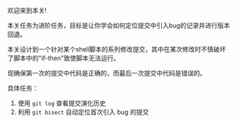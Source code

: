 欢迎来到本关! 

本关任务为进阶任务，目标是让你学会如何定位提交中引入bug的记录并进行版本回退。


本关设计到一个针对某个shell脚本的系列修改提交，其中在某次修改时不慎破坏了脚本中的"if-then"致使脚本无法运行。

现确保第一次的提交中代码是正确的，而最后一次提交中代码是错误的。

具体任务：

1. 使用 `git log` 查看提交演化历史 
2. 利用 `git bisect` 自动定位首次引入 bug 的提交 
